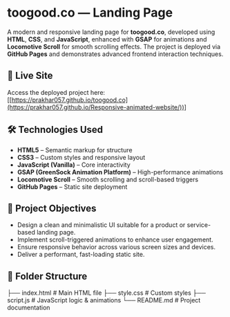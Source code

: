 # toogood.co — Landing Page

A modern and responsive landing page for **toogood.co**, developed using **HTML**, **CSS**, and **JavaScript**, enhanced with **GSAP** for animations and **Locomotive Scroll** for smooth scrolling effects. The project is deployed via **GitHub Pages** and demonstrates advanced frontend interaction techniques.

## 🔗 Live Site

Access the deployed project here: [[https://prakhar057.github.io/toogood.co](https://prakhar057.github.io/Responsive-animated-website/))]

## 🛠️ Technologies Used

- **HTML5** – Semantic markup for structure
- **CSS3** – Custom styles and responsive layout
- **JavaScript (Vanilla)** – Core interactivity
- **GSAP (GreenSock Animation Platform)** – High-performance animations
- **Locomotive Scroll** – Smooth scrolling and scroll-based triggers
- **GitHub Pages** – Static site deployment

## 🎯 Project Objectives

- Design a clean and minimalistic UI suitable for a product or service-based landing page.
- Implement scroll-triggered animations to enhance user engagement.
- Ensure responsive behavior across various screen sizes and devices.
- Deliver a performant, fast-loading static site.

## 📂 Folder Structure

├── index.html # Main HTML file
├── style.css # Custom styles
├── script.js # JavaScript logic & animations
└── README.md # Project documentation
